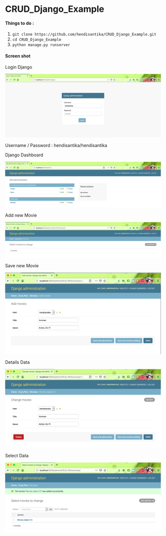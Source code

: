 # CRUD_Django_Example

#### Things to do :
1. `git clone https://github.com/hendisantika/CRUD_Django_Example.git`
2. `cd CRUD_Django_Example`
3. `python manage.py runserver`

#### Screen shot

Login Django

![Login Django Admin](img/admin.png "Login Django Admin")

Username / Password : hendisantika/hendisantika

Django Dashboard

![Django Dashboard](img/dashboard.png "Django Dashboard")

Add new Movie

![Add new Movie](img/add.png "Add New Movie")

Save new Movie

![Save new movie](img/save.png "Save new movie")

Details Data

![Details Data](img/details.png "Details Data")

Select Data

![Select Data](img/select.png "Select Data")